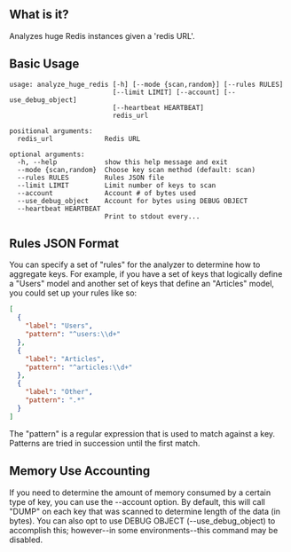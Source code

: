 What is it?
-----------

Analyzes huge Redis instances given a 'redis URL'.

Basic Usage
-----------

```
usage: analyze_huge_redis [-h] [--mode {scan,random}] [--rules RULES]
                          [--limit LIMIT] [--account] [--use_debug_object]
                          [--heartbeat HEARTBEAT]
                          redis_url

positional arguments:
  redis_url             Redis URL

optional arguments:
  -h, --help            show this help message and exit
  --mode {scan,random}  Choose key scan method (default: scan)
  --rules RULES         Rules JSON file
  --limit LIMIT         Limit number of keys to scan
  --account             Account # of bytes used
  --use_debug_object    Account for bytes using DEBUG OBJECT
  --heartbeat HEARTBEAT
                        Print to stdout every...
```

Rules JSON Format
-----------------

You can specify a set of "rules" for the analyzer to determine how to aggregate keys. For example, if you have a
set of keys that logically define a "Users" model and another set of keys that define an "Articles" model, you could
set up your rules like so:

```json
[
  {
    "label": "Users",
    "pattern": "^users:\\d+"
  },
  {
    "label": "Articles",
    "pattern": "^articles:\\d+"
  },
  {
    "label": "Other",
    "pattern": ".*"
  }
]
```

The "pattern" is a regular expression that is used to match against a key. Patterns are tried in succession until
the first match.

Memory Use Accounting
---------------------

If you need to determine the amount of memory consumed by a certain type of key, you can use the --account option.
By default, this will call "DUMP" on each key that was scanned to determine length of the data (in bytes). You can
also opt to use DEBUG OBJECT (--use_debug_object) to accomplish this; however--in some environments--this command may
be disabled.

